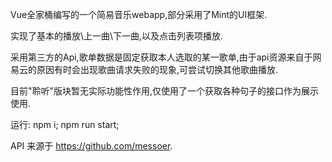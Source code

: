 Vue全家桶编写的一个简易音乐webapp,部分采用了Mint的UI框架.


实现了基本的播放\上一曲\下一曲,以及点击列表项播放.

采用第三方的Api,歌单数据是固定获取本人选取的某一歌单,由于api资源来自于网易云的原因有时会出现歌曲请求失败的现象,可尝试切换其他歌曲播放.

目前"聆听"版块暂无实际功能性作用,仅使用了一个获取各种句子的接口作为展示使用.

运行:
  npm i;
  npm run start;

API 来源于 https://github.com/messoer.